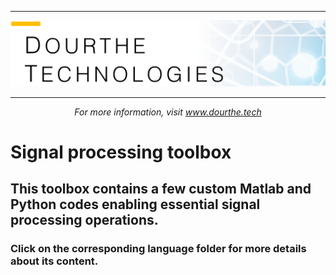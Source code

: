 ___

<a href='http://www.dourthe.tech'> <img src='Dourthe_Technologies_Headers.png' /></a>
___
<center><em>For more information, visit <a href='http://www.dourthe.tech'>www.dourthe.tech</a></em></center>

# Signal processing toolbox

## This toolbox contains a few custom Matlab and Python codes enabling essential signal processing operations.

### Click on the corresponding language folder for more details about its content.

